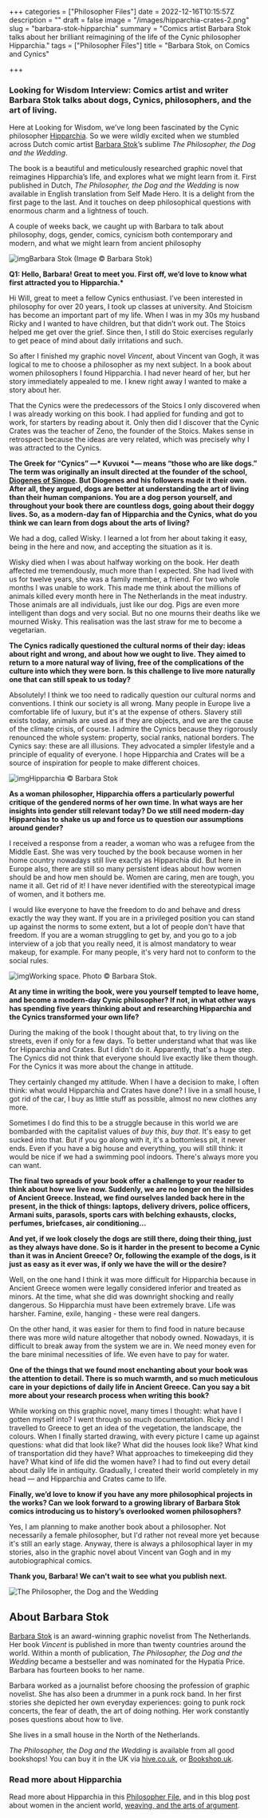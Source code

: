 +++
categories = ["Philosopher Files"]
date = 2022-12-16T10:15:57Z
description = ""
draft = false
image = "/images/hipparchia-crates-2.png"
slug = "barbara-stok-hipparchia"
summary = "Comics artist Barbara Stok talks about her brilliant reimagining of the life of the Cynic philosopher Hipparchia."
tags = ["Philosopher Files"]
title = "Barbara Stok, on Comics and Cynics"

+++

### Looking for Wisdom Interview: Comics artist and writer Barbara Stok talks about dogs, Cynics, philosophers, and the art of living.

Here at Looking for Wisdom, we’ve long been fascinated by the Cynic philosopher [Hipparchia](/hipparchia). So we were wildly excited when we stumbled across Dutch comic artist [Barbara Stok](https://barbaraal.nl/)’s sublime *The Philosopher, the Dog and the Wedding*.

The book is a beautiful and meticulously researched graphic novel that reimagines Hipparchia’s life, and explores what we might learn from it. First published in Dutch, *The Philosopher, the Dog and the Wedding* is now available in English translation from Self Made Hero. It is a delight from the first page to the last. And it touches on deep philosophical questions with enormous charm and a lightness of touch.

A couple of weeks back, we caught up with Barbara to talk about philosophy, dogs, gender, comics, cynicism both contemporary and modern, and what we might learn from ancient philosophy

![img](/images/Portrait-Barbara-Stok-10-2021-free-to-use--copyright-by-Barbara-Stok-.jpg)Barbara Stok (Image © Barbara Stok)

**Q1: Hello, Barbara! Great to meet you. First off, we’d love to know what first attracted you to Hipparchia.\***

Hi Will, great to meet a fellow Cynics enthusiast. I’ve been interested in philosophy for over 20 years, I took up classes at university. And Stoicism has become an important part of my life. When I was in my 30s my husband Ricky and I wanted to have children, but that didn’t work out. The Stoics helped me get over the grief. Since then, I still do Stoic exercises regularly to get peace of mind about daily irritations and such.

So after I finished my graphic novel *Vincent*, about Vincent van Gogh, it was logical to me to choose a philosopher as my next subject. In a book about women philosophers I found Hipparchia. I had never heard of her, but her story immediately appealed to me. I knew right away I wanted to make a story about her.

That the Cynics were the predecessors of the Stoics I only discovered when I was already working on this book. I had applied for funding and got to work, for starters by reading about it. Only then did I discover that the Cynic Crates was the teacher of Zeno, the founder of the Stoics. Makes sense in retrospect because the ideas are very related, which was precisely why I was attracted to the Cynics.

**The Greek for “Cynics” —\* Κυνικοί \*— means “those who are like dogs.” The term was originally an insult directed at the founder of the school, [Diogenes of Sinope](/diogenes). But Diogenes and his followers made it their own. After all, they argued, dogs are better at understanding the art of living than their human companions. You are a dog person yourself, and throughout your book there are countless dogs, going about their doggy lives. So, as a modern-day fan of Hipparchia and the Cynics, what do you think we can learn from dogs about the arts of living?**

We had a dog, called Wisky. I learned a lot from her about taking it easy, being in the here and now, and accepting the situation as it is.

Wisky died when I was about halfway working on the book. Her death affected me tremendously, much more than I expected. She had lived with us for twelve years, she was a family member, a friend. For two whole months I was unable to work. This made me think about the millions of animals killed every month here in The Netherlands in the meat industry. Those animals are all individuals, just like our dog. Pigs are even more intelligent than dogs and very social. But no one mourns their deaths like we mourned Wisky. This realisation was the last straw for me to become a vegetarian.

**The Cynics radically questioned the cultural norms of their day: ideas about right and wrong, and about how we ought to live. They aimed to return to a more natural way of living, free of the complications of the culture into which they were born. Is this challenge to live more naturally one that can still speak to us today?**

Absolutely! I think we too need to radically question our cultural norms and conventions. I think our society is all wrong. Many people in Europe live a comfortable life of luxury, but it's at the expense of others. Slavery still exists today, animals are used as if they are objects, and we are the cause of the climate crisis, of course. I admire the Cynics because they rigorously renounced the whole system: property, social ranks, national borders. The Cynics say: these are all illusions. They advocated a simpler lifestyle and a principle of equality of everyone. I hope Hipparchia and Crates will be a source of inspiration for people to make different choices.

![img](/images/Hipparchia-copyright-by-Barbara-Stok.jpg)Hipparchia © Barbara Stok

**As a woman philosopher, Hipparchia offers a particularly powerful critique of the gendered norms of her own time. In what ways are her insights into gender still relevant today? Do we still need modern-day Hipparchias to shake us up and force us to question our assumptions around gender?**

I received a response from a reader, a woman who was a refugee from the Middle East. She was very touched by the book because women in her home country nowadays still live exactly as Hipparchia did. But here in Europe also, there are still so many persistent ideas about how women should be and how men should be. Women are caring, men are tough, you name it all. Get rid of it! I have never identified with the stereotypical image of women, and it bothers me.

I would like everyone to have the freedom to do and behave and dress exactly the way they want. If you are in a privileged position you can stand up against the norms to some extent, but a lot of people don't have that freedom. If you are a woman struggling to get by, and you go to a job interview of a job that you really need, it is almost mandatory to wear makeup, for example. For many people, it's very hard not to conform to the social rules.

![img](/images/working-space.JPG)Working space. Photo © Barbara Stok. 

**At any time in writing the book, were you yourself tempted to leave home, and become a modern-day Cynic philosopher? If not, in what other ways has spending five years thinking about and researching Hipparchia and the Cynics transformed your own life?**

During the making of the book I thought about that, to try living on the streets, even if only for a few days. To better understand what that was like for Hipparchia and Crates. But I didn't do it. Apparently, that's a huge step. The Cynics did not think that everyone should live exactly like them though. For the Cynics it was more about the change in attitude.

They certainly changed my attitude. When I have a decision to make, I often think: what would Hipparchia and Crates have done? I live in a small house, I got rid of the car, I buy as little stuff as possible, almost no new clothes any more.

Sometimes I do find this to be a struggle because in this world we are bombarded with the capitalist values of *buy this*, *buy that*. It's easy to get sucked into that. But if you go along with it, it's a bottomless pit, it never ends. Even if you have a big house and everything, you will still think: it would be nice if we had a swimming pool indoors. There's always more you can want.

**The final two spreads of your book offer a challenge to your reader to think about how we live now. Suddenly, we are no longer on the hillsides of Ancient Greece. Instead, we find ourselves landed back here in the present, in the thick of things: laptops, delivery drivers, police officers, Armani suits, parasols, sports cars with belching exhausts, clocks, perfumes, briefcases, air conditioning…**

**And yet, if we look closely the dogs are still there, doing their thing, just as they always have done. So is it harder in the present to become a Cynic than it was in Ancient Greece? Or, following the example of the dogs, is it just as easy as it ever was, if only we have the will or the desire?**

Well, on the one hand I think it was more difficult for Hipparchia because in Ancient Greece women were legally considered inferior and treated as minors. At the time, what she did was downright shocking and really dangerous. So Hipparchia must have been extremely brave. Life was harsher. Famine, exile, hanging - these were real dangers.

On the other hand, it was easier for them to find food in nature because there was more wild nature altogether that nobody owned. Nowadays, it is difficult to break away from the system we are in. We need money even for the bare minimal necessities of life. We even have to pay for water.

**One of the things that we found most enchanting about your book was the attention to detail. There is so much warmth, and so much meticulous care in your depictions of daily life in Ancient Greece. Can you say a bit more about your research process when writing this book?**

While working on this graphic novel, many times I thought: what have I gotten myself into? I went through so much documentation. Ricky and I travelled to Greece to get an idea of the vegetation, the landscape, the colours. When I finally started drawing, with every picture I came up against questions: what did that look like? What did the houses look like? What kind of transportation did they have? What approaches to timekeeping did they have? What kind of life did the women have? I had to find out every detail about daily life in antiquity. Gradually, I created their world completely in my head — and Hipparchia and Crates came to life.

**Finally, we’d love to know if you have any more philosophical projects in the works? Can we look forward to a growing library of Barbara Stok comics introducing us to history’s overlooked women philosophers?**

Yes, I am planning to make another book about a philosopher. Not necessarily a female philosopher, but I'd rather not reveal more yet because it's still an early stage. Anyway, there is always a philosophical layer in my stories, also in the graphic novel about Vincent van Gogh and in my autobiographical comics.

**Thank you, Barbara! We can't wait to see what you publish next.**

![The Philosopher, the Dog and the Wedding](/images/hipparchia-book.jpeg)

## About Barbara Stok

[Barbara Stok](https://barbaraal.nl/) is an award-winning graphic novelist from The Netherlands. Her book *Vincent* is published in more than twenty countries around the world. Within a month of publication, *The Philosopher, the Dog and the Wedding* became a bestseller and was nominated for the Hypatia Price. Barbara has fourteen books to her name.

Barbara worked as a journalist before choosing the profession of graphic novelist. She has also been a drummer in a punk rock band. In her first stories she depicted her own everyday experiences: going to punk rock concerts, the fear of death, the art of doing nothing. Her work constantly poses questions about how to live.

She lives in a small house in the North of the Netherlands.

*The Philosopher, the Dog and the Wedding* is available from all good bookshops! You can buy it in the UK via [hive.co.uk](https://www.hive.co.uk/Product/Barbara-Stok/The-Philosopher-the-Dog-and-the-Wedding--The-story-of-one/27134007), or [Bookshop.uk](https://uk.bookshop.org/books/the-philosopher-the-dog-and-the-wedding-the-story-of-one-of-the-first-female-philosophers/9781914224096).

### Read more about Hipparchia

Read more about Hipparchia in this [Philosopher File](/hipparchia/), and in this blog post about women in the ancient world, [weaving, and the arts of argument](/weaving-the-net/).
